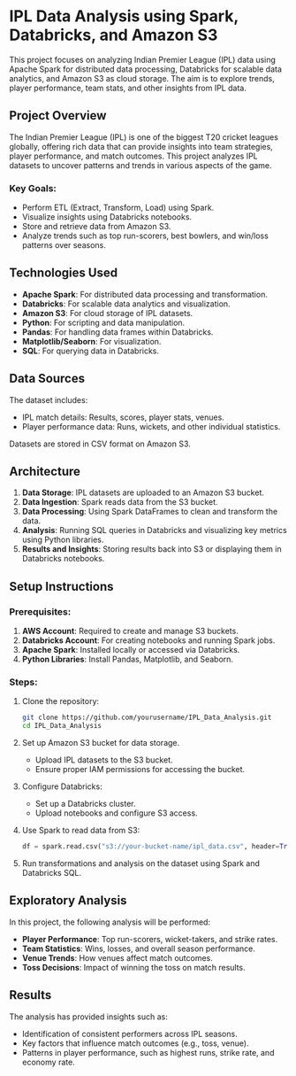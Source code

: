 # IPL Data Analysis using Spark, Databricks, and Amazon S3

This project focuses on analyzing Indian Premier League (IPL) data using Apache Spark for distributed data processing, Databricks for scalable data analytics, and Amazon S3 as cloud storage. The aim is to explore trends, player performance, team stats, and other insights from IPL data.

## Project Overview
The Indian Premier League (IPL) is one of the biggest T20 cricket leagues globally, offering rich data that can provide insights into team strategies, player performance, and match outcomes. This project analyzes IPL datasets to uncover patterns and trends in various aspects of the game. 

### Key Goals:
- Perform ETL (Extract, Transform, Load) using Spark.
- Visualize insights using Databricks notebooks.
- Store and retrieve data from Amazon S3.
- Analyze trends such as top run-scorers, best bowlers, and win/loss patterns over seasons.

## Technologies Used
- **Apache Spark**: For distributed data processing and transformation.
- **Databricks**: For scalable data analytics and visualization.
- **Amazon S3**: For cloud storage of IPL datasets.
- **Python**: For scripting and data manipulation.
- **Pandas**: For handling data frames within Databricks.
- **Matplotlib/Seaborn**: For visualization.
- **SQL**: For querying data in Databricks.

## Data Sources
The dataset includes:
- IPL match details: Results, scores, player stats, venues.
- Player performance data: Runs, wickets, and other individual statistics.
  
Datasets are stored in CSV format on Amazon S3.

## Architecture
1. **Data Storage**: IPL datasets are uploaded to an Amazon S3 bucket.
2. **Data Ingestion**: Spark reads data from the S3 bucket.
3. **Data Processing**: Using Spark DataFrames to clean and transform the data.
4. **Analysis**: Running SQL queries in Databricks and visualizing key metrics using Python libraries.
5. **Results and Insights**: Storing results back into S3 or displaying them in Databricks notebooks.

## Setup Instructions

### Prerequisites:
1. **AWS Account**: Required to create and manage S3 buckets.
2. **Databricks Account**: For creating notebooks and running Spark jobs.
3. **Apache Spark**: Installed locally or accessed via Databricks.
4. **Python Libraries**: Install Pandas, Matplotlib, and Seaborn.

### Steps:
1. Clone the repository:
   ```bash
   git clone https://github.com/yourusername/IPL_Data_Analysis.git
   cd IPL_Data_Analysis
   ```
2. Set up Amazon S3 bucket for data storage.
   - Upload IPL datasets to the S3 bucket.
   - Ensure proper IAM permissions for accessing the bucket.

3. Configure Databricks:
   - Set up a Databricks cluster.
   - Upload notebooks and configure S3 access.

4. Use Spark to read data from S3:
   ```python
   df = spark.read.csv("s3://your-bucket-name/ipl_data.csv", header=True, inferSchema=True)
   ```

5. Run transformations and analysis on the dataset using Spark and Databricks SQL.

## Exploratory Analysis
In this project, the following analysis will be performed:
- **Player Performance**: Top run-scorers, wicket-takers, and strike rates.
- **Team Statistics**: Wins, losses, and overall season performance.
- **Venue Trends**: How venues affect match outcomes.
- **Toss Decisions**: Impact of winning the toss on match results.

## Results
The analysis has provided insights such as:
- Identification of consistent performers across IPL seasons.
- Key factors that influence match outcomes (e.g., toss, venue).
- Patterns in player performance, such as highest runs, strike rate, and economy rate.

